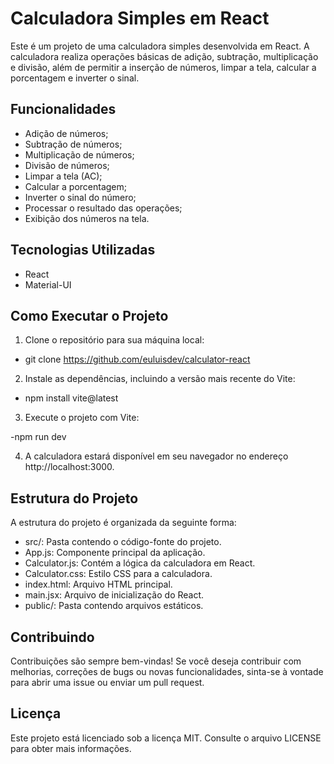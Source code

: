 # Calculadora Simples em React

Este é um projeto de uma calculadora simples desenvolvida em React. A calculadora realiza operações básicas de adição, subtração, multiplicação e 
divisão, além de permitir a inserção de números, limpar a tela, calcular a porcentagem e inverter o sinal.

## Funcionalidades

- Adição de números;
- Subtração de números;
- Multiplicação de números;
- Divisão de números;
- Limpar a tela (AC);
- Calcular a porcentagem;
- Inverter o sinal do número;
- Processar o resultado das operações;
- Exibição dos números na tela.

## Tecnologias Utilizadas

- React
- Material-UI

## Como Executar o Projeto

1. Clone o repositório para sua máquina local:

- git clone https://github.com/euluisdev/calculator-react

2. Instale as dependências, incluindo a versão mais recente do Vite:

- npm install vite@latest

3. Execute o projeto com Vite:

-npm run dev

4. A calculadora estará disponível em seu navegador no endereço http://localhost:3000.

## Estrutura do Projeto

A estrutura do projeto é organizada da seguinte forma:

- src/: Pasta contendo o código-fonte do projeto.
- App.js: Componente principal da aplicação.
- Calculator.js: Contém a lógica da calculadora em React.
- Calculator.css: Estilo CSS para a calculadora.
- index.html: Arquivo HTML principal.
- main.jsx: Arquivo de inicialização do React.
- public/: Pasta contendo arquivos estáticos.

## Contribuindo
Contribuições são sempre bem-vindas! Se você deseja contribuir com melhorias, correções de bugs ou novas funcionalidades, sinta-se à 
vontade para abrir uma issue ou enviar um pull request.

## Licença
Este projeto está licenciado sob a licença MIT. Consulte o arquivo LICENSE para obter mais informações.




















